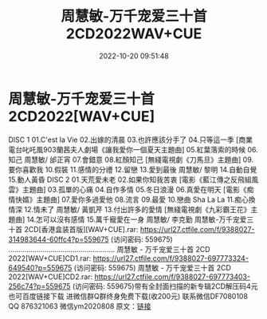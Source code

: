 ﻿---
title: 周慧敏-万千宠爱三十首2CD2022WAV+CUE
date: 2022-10-20 09:51:48
categories: 新碟专辑、稀有等精品
tags: 华语中文
---
# 周慧敏-万千宠爱三十首2CD2022[WAV+CUE]

DISC 1
01.C'est la Vie
02.出嫁的清晨
03.也許應該分手了
04.只等這一季 [商業電台叱吒風903蘭茜夫人劇場《讓我愛你一個夏天主題曲]
05.紅葉落索的時候
06.知己 周慧敏/ 邰正宵
07.會錯意
08.紅顏知己 [無綫電視劇《刀馬旦》主題曲]
09.要你喜歡我
10.假裝
11.感情的分禮
12.留戀
13.愛到最後 周慧敏/ 黎明
14.自動自覺
15.動人黃昏
DISC 2
01.天荒愛未老
02.如果你知我苦衷 [電影《藍江傳之反飛組風雲》主題曲]
03.孤單的心痛
04.自作多情
05.冬日浪漫
06.真愛在明天 [電影《痴情快婿》主題曲]
07.愛你多過愛他
08.流言
09.最愛
10.戀曲 Sha La La
11.痴心換情深
12.情未了 周慧敏/ 黃凱芹
13.付出許多的愛情 [無綫電視劇《九彩霸王花》主題曲]
14.怎可以沒有感情
15.萬千寵愛在一身 周慧敏/ 李克勤
周慧敏-万千宠爱三十首 2CD[香港盒装首版][WAV+CUE].rar: https://url27.ctfile.com/f/9388027-314983644-60ffc4?p=559675
(访问密码: 559675)
.....................................................
周慧敏 - 万千宠爱三十首 2CD 2022[WAV+CUE]CD1.rar: https://url27.ctfile.com/f/9388027-697773324-649540?p=559675
(访问密码: 559675)
周慧敏 - 万千宠爱三十首 2CD 2022[WAV+CUE]CD2.rar: https://url27.ctfile.com/f/9388027-697773403-256c74?p=559675
(访问密码: 559675)带有全封面扫描的新专辑2CD解压码4元
也可百度链接下载
进微信群Q群终身免费下载(收200元)
联系微信DF7080108 QQ 876321063
微信ym2020808
原文：[链接](https://blog.sina.com.cn/s/blog_1647c7e7601030zxt.html)